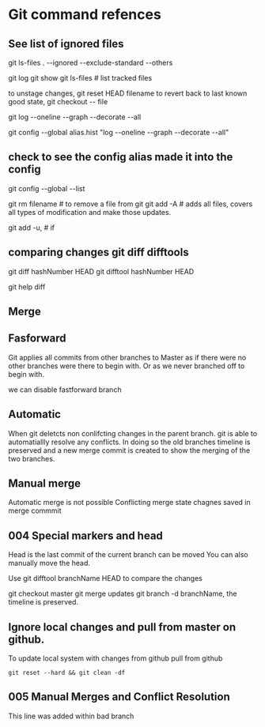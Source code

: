 # Git command refences

## See list of ignored files
git ls-files . --ignored --exclude-standard --others

git log
git show
git ls-files  # list tracked files

to unstage changes, 
git reset HEAD filename
to revert back to last known good state, 
git checkout -- file

git log --oneline --graph --decorate --all

git config --global alias.hist "log --oneline --graph --decorate --all"


## check to see the config alias made it into the config

git config --global --list

git rm filename # to remove a file from git
git add -A # adds all files, covers all types of modification and make those
updates.

git add -u, # if 
## comparing changes git diff difftools

git diff hashNumber HEAD
git difftool hashNumber HEAD

git help diff


## Merge

## Fasforward 
Git applies all commits from other branches to Master as if there were no other
branches were there to begin with. Or as we never branched off to begin with.

we can disable fastforward branch

## Automatic
When git deletcts non conlifcting changes in the parent branch.
git is able to automatiallly resolve any conflicts.
In doing so the old branches timeline is preserved and a new merge commit is
created to show the merging of the two branches.

## Manual merge
Automatic merge is not possible
Conflicting merge state
chagnes saved in merge commmit


## 004 Special markers and head
Head is the last commit of the current branch
can be moved
You can also manually move the head. 

Use git difftool branchName HEAD to compare the changes

git checkout master
git merge updates
git branch -d branchName, the timeline is preserved.

## Ignore local changes and pull from master on github.
To update local system with changes from github
pull from github

```
git reset --hard && git clean -df
```
## 005 Manual Merges and Conflict Resolution

This line was added within bad branch 
